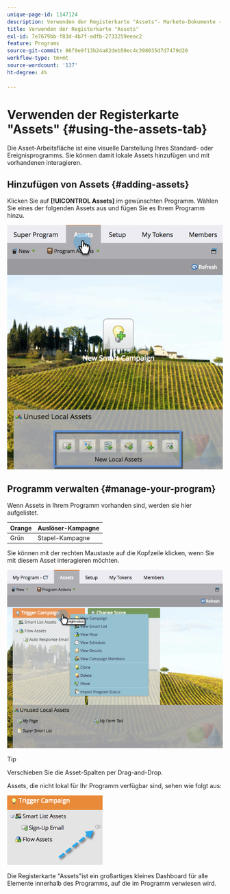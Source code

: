 ```yaml
---
unique-page-id: 1147124
description: Verwenden der Registerkarte "Assets"- Marketo-Dokumente - Produktdokumentation
title: Verwenden der Registerkarte "Assets"
exl-id: 7e7679bb-f83d-4b7f-adfb-2733259eeac2
feature: Programs
source-git-commit: 86f9e9f13b24a82deb50ec4c398035d7d7479d20
workflow-type: tm+mt
source-wordcount: '137'
ht-degree: 4%

---
```


# Verwenden der Registerkarte &quot;Assets&quot; {#using-the-assets-tab}

Die Asset-Arbeitsfläche ist eine visuelle Darstellung Ihres Standard- oder Ereignisprogramms. Sie können damit lokale Assets hinzufügen und mit vorhandenen interagieren.

## Hinzufügen von Assets {#adding-assets}

Klicken Sie auf **[!UICONTROL Assets]** im gewünschten Programm. Wählen Sie eines der folgenden Assets aus und fügen Sie es Ihrem Programm hinzu.

![](assets/programassets.png)

## Programm verwalten  {#manage-your-program}

Wenn Assets in Ihrem Programm vorhanden sind, werden sie hier aufgelistet.

| Orange | Auslöser-Kampagne |
|---|---|
| Grün | Stapel-Kampagne |

Sie können mit der rechten Maustaste auf die Kopfzeile klicken, wenn Sie mit diesem Asset interagieren möchten.

![](assets/assetsprefilled.png)

>[!TIP]
>
>Verschieben Sie die Asset-Spalten per Drag-and-Drop.

Assets, die nicht lokal für Ihr Programm verfügbar sind, sehen wie folgt aus:

![](assets/image2014-9-18-16-3a30-3a33.png)

Die Registerkarte &quot;Assets&quot;ist ein großartiges kleines Dashboard für alle Elemente innerhalb des Programms, auf die im Programm verwiesen wird.
